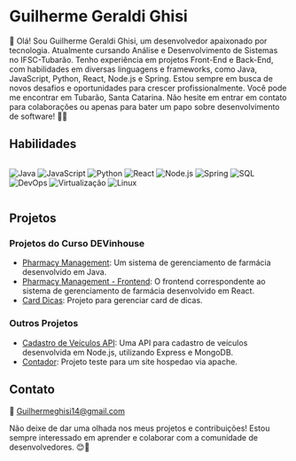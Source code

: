 # Guilherme Geraldi Ghisi

👋 Olá! Sou Guilherme Geraldi Ghisi, um desenvolvedor apaixonado por tecnologia. Atualmente cursando Análise e Desenvolvimento de Sistemas no IFSC-Tubarão. Tenho experiência em projetos Front-End e Back-End, com habilidades em diversas linguagens e frameworks, como Java, JavaScript, Python, React, Node.js e Spring. Estou sempre em busca de novos desafios e oportunidades para crescer profissionalmente. Você pode me encontrar em Tubarão, Santa Catarina. Não hesite em entrar em contato para colaborações ou apenas para bater um papo sobre desenvolvimento de software! 🚀🌟

## Habilidades

<div style="display: flex; flex-direction: row; align-items: center;">

![Java](https://img.shields.io/badge/Java-007396?style=for-the-badge&logo=java&logoColor=white)
![JavaScript](https://img.shields.io/badge/JavaScript-F7DF1E?style=for-the-badge&logo=javascript&logoColor=black)
![Python](https://img.shields.io/badge/Python-3776AB?style=for-the-badge&logo=python&logoColor=white)
![React](https://img.shields.io/badge/React-61DAFB?style=for-the-badge&logo=react&logoColor=black)
![Node.js](https://img.shields.io/badge/Node.js-339933?style=for-the-badge&logo=node.js&logoColor=white)
![Spring](https://img.shields.io/badge/Spring-6DB33F?style=for-the-badge&logo=spring&logoColor=white)
![SQL](https://img.shields.io/badge/SQL-4479A1?style=for-the-badge&logo=postgresql&logoColor=white)
![DevOps](https://img.shields.io/badge/DevOps-0175C2?style=for-the-badge&logo=azuredevops&logoColor=white)
![Virtualização](https://img.shields.io/badge/Virtualiza%C3%A7%C3%A3o-2C2D72?style=for-the-badge&logo=vmware&logoColor=white)
![Linux](https://img.shields.io/badge/Linux-FCC624?style=for-the-badge&logo=linux&logoColor=black)

</div>


## Projetos

### Projetos do Curso DEVinhouse
- [Pharmacy Management](https://github.com/guigghisi/PharmacyManagement): Um sistema de gerenciamento de farmácia desenvolvido em Java.
- [Pharmacy Management - Frontend](https://github.com/guigghisi/PharmacyManagement-Front): O frontend correspondente ao sistema de gerenciamento de farmácia desenvolvido em React.
- [Card Dicas](https://github.com/guigghisi/Card_Dicas): Projeto para gerenciar card de dicas.

### Outros Projetos
- [Cadastro de Veículos API](https://github.com/guigghisi/Cadastro_Veiculos-API): Uma API para cadastro de veículos desenvolvida em Node.js, utilizando Express e MongoDB.
- [Contador](https://github.com/guigghisi/contador): Projeto teste para um site hospedao via apache.

## Contato
📧 Guilhermeghisi14@gmail.com  

Não deixe de dar uma olhada nos meus projetos e contribuições! Estou sempre interessado em aprender e colaborar com a comunidade de desenvolvedores. 😊🌱
